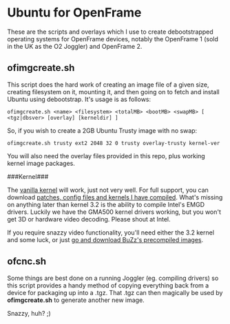 Ubuntu for OpenFrame
====================

These are the scripts and overlays which I use to create debootstrapped operating systems for OpenFrame devices, notably the OpenFrame 1 (sold in the UK as the O2 Joggler) and OpenFrame 2.


ofimgcreate.sh
--------------

This script does the hard work of creating an image file of a given size, creating  filesystem on it, mounting it, and then going on to fetch and install Ubuntu using debootstrap. It's usage is as follows:

	ofimgcreate.sh <name> <filesystem> <totalMB> <bootMB> <swapMB> [ <tgz|dbsver> [overlay] [kerneldir] ]

So, if you wish to create a 2GB Ubuntu Trusty image with no swap:

	ofimgcreate.sh trusty ext2 2048 32 0 trusty overlay-trusty kernel-ver

You will also need the overlay files provided in this repo, plus working kernel image packages.

###Kernel###

The [vanilla kernel](http://kernel.org "kernel.org") will work, just not very well. For full support, you can download [patches, config files and kernels I have compiled](http://birdslikewires.co.uk/download/openframe/kernel). What's missing on anything later than kernel 3.2 is the ability to compile Intel's EMGD drivers. Luckily we have the GMA500 kernel drivers working, but you won't get 3D or hardware video decoding. Please shout at Intel.

If you require snazzy video functionality, you'll need either the 3.2 kernel and some luck, or just [go and download BuZz's precompiled images](http://joggler.exotica.org.uk).


ofcnc.sh
--------

Some things are best done on a running Joggler (eg. compiling drivers) so this script provides a handy method of copying everything back from a device for packaging up into a .tgz. That .tgz can then magically be used by __ofimgcreate.sh__ to generate another new image.

Snazzy, huh? ;)